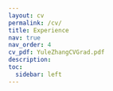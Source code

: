 ```yaml
---
layout: cv
permalink: /cv/
title: Experience
nav: true
nav_order: 4
cv_pdf: YuleZhangCVGrad.pdf
description: 
toc:
  sidebar: left
---
```

